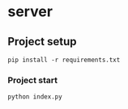 # server

## Project setup
```
pip install -r requirements.txt
```

### Project start
```
python index.py
```